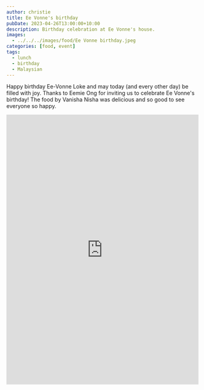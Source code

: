 ```yaml
---
author: christie
title: Ee Vonne's birthday
pubDate: 2023-04-26T13:00:00+10:00
description: Birthday celebration at Ee Vonne's house.
images:
  - ../../../images/food/Ee Vonne birthday.jpeg
categories: [food, event]
tags:
  - lunch
  - birthday
  - Malaysian
---
```


Happy birthday Ee-Vonne Loke and may today (and every other day) be filled with joy. Thanks to Eemie Ong for inviting us to celebrate Ee Vonne's birthday! The food by Vanisha Nisha was delicious and so good to see everyone so happy.

<iframe src="https://www.facebook.com/plugins/post.php?href=https%3A%2F%2Fwww.facebook.com%2Fchris1.tham%2Fposts%2Fpfbid0Zo9VExd8wzo1Dy9Dk4eQgE4CvcEVv51wr8CGwHvjNSYq1Cc6at8LWgZs5rMhr9bgl&show_text=true&width=500" width="500" height="703" style="border:none;overflow:hidden" scrolling="no" frameborder="0" allowfullscreen="true" allow="autoplay; clipboard-write; encrypted-media; picture-in-picture; web-share"></iframe>
